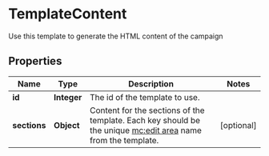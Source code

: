 

# TemplateContent

Use this template to generate the HTML content of the campaign

## Properties

| Name | Type | Description | Notes |
|------------ | ------------- | ------------- | -------------|
|**id** | **Integer** | The id of the template to use. |  |
|**sections** | **Object** | Content for the sections of the template. Each key should be the unique [mc:edit area](https://mailchimp.com/help/create-editable-content-areas-with-mailchimps-template-language/) name from the template. |  [optional] |



